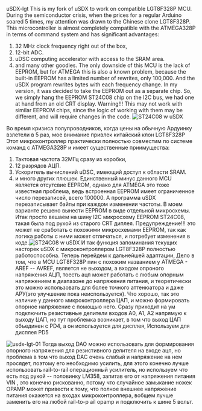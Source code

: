 uSDX-lgt This is my fork of uSDX to work on compatible LGT8F328P MCU.
During the semiconductor crisis, when the prices for a regular Arduino soared 5 times, my attention was drawn to the Chinese clone LGT8F328P.
This microcontroller is almost completely compatible with the ATMEGA328P in terms of command system and has significant advantages:
1) 32 MHz clock frequency right out of the box,
2) 12-bit ADC.
3) uDSC computing accelerator with access to the SRAM area.
4) and many other goodies.
The only downside of this MCU is the lack of EEPROM, but for ATMEGA this is also a known problem, because the built-in EEPROM has a limited number of rewrites, only 100,000. And the uSDX program rewrites bytes with each frequency change. In my version, it was decided to take the EEPROM out as a separate chip. So, we simply hang the EEPROM ST24C08 chip on the I2C bus, we had one at hand from an old CRT display. Warning!!! This may not work with similar EEPROM chips, since the logic of working with them may be different, and will require changes in the code.
![ST24C08 w uSDX](https://github.com/user-attachments/assets/d678972e-f4b9-4234-818c-53d1562d2970)



Во время кризиса полупроводников, когда цены на обычную Ардуинку взлетели в 5 раз, мое внимание привлек китайский клон LGT8F328P
Этот микроконтроллер практически полностью совместим по системе команд с ATMEGA328P и имеет существенные приимущества:
1) Тактовая частота 32МГц сразу из коробки,
2) 12 разрядов АЦП.
3) Ускоритель вычислений uDSC, имеющий доступ к области SRAM.
4) и много других плюшек.
Единственный минус данного MCU является отсутсвие EEPROM, однако для ATMEGA это тоже известная проблема, ведь встроенная EEPROM имеет ограниченное число перезаписей, всего 100000. А программа uSDX перезаписывает байты при каждом изменении частоты. В моем варианте решено вынести EEPROM в виде отдельной микросхемы. Итак просто вешаем на шину I2C микросхему EEPROM ST24C08, такая была под рукой из старого CRT диплея. Предупреждение!!! это может не сработать с похожими микросхемами EEPROM, так как логика работы с ними может отличаться, и потребует изменения в коде.![ST24C08 w uSDX](https://github.com/user-attachments/assets/d678972e-f4b9-4234-818c-53d1562d2970)
И так функция запоминания текущих насторек uSDX с микроконтроллером LGT8F328P полностью работоспособна. Теперь перейдем к дальнейшей адаптации, Дело в том, что в MCU LGT8F328P пин с похожим названием у ATMEGA - AREF -- AVREF, является не выходом, а входом опроного напряжения АЦП, тоесть ацп может работать с любым опорным напряжением в диапазоне до напряжения питания, и теоретически это можно использовать для более точного аттенюатора и даже АРУ(это улучшение пока неиспользуется). Что хорошо, так это наличие у данного микроконтроллера ЦАП, и можно формировать опорное напряжение с помощью него. Сразу приходит на ум подключить резистивные делители входов А0, А1, А2 напрямую к выходу ЦАП, но тут проблемка возникает, в том что выход ЦАП объединен с PD4, а он используется для дисплея, Используем для дисплея PD5

![usdx-lgt-01](https://github.com/user-attachments/assets/c4fe2169-d97c-4f65-8a71-d32c8a6c9fae) Тогда выход DAO можно использовать для формирования опорного напряжения для резистивного делителя на входе ацп, но проблема в том что выход DAC очень слабый и напряжение на нем просядет, поэтому его необходимо усилить, для этого конечно лучше использовать rail-to-rail операционный усилитель, но используем что есть под рукой -- половинку LM358, запитав его от напряжения питания VIN , это конечно рискованно, потому что случайное замыкание ножек OPAMP может привести к тому, что полное внешнее напряжение питания окажется на входах микроконтроллера, вобщем лучше заменить его на любой rail-to-р  ail opamp и подключить к шине 5 вольт.








